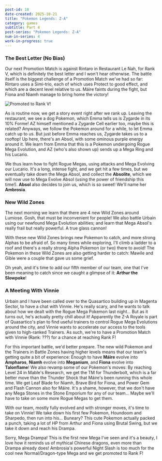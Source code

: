 ```yaml
---
post-id: 18
date-created: 2025-10-21
title: "Pokemon Legends: Z-A"
category: games
subtitle: Part 4
post-series: "Pokemon Legends: Z-A"
num-in-series: 4
work-in-progress: true
---
```

### The Best Letter (No Bias)

Our next Promotion Match is against Rintaro in Restaurant Le Nah, for Rank V, which is definitely the best letter and I won't hear otherwise. The battle itself is the biggest challenge of a Promotion Match we've had so far: Rintaro uses a Simi-trio, each of which uses Protect to good effect, and which are a decent level relative to us. Máire faints during the fight, but Fiona and Niamh manage to bring home the victory!

![Promoted to Rank V!]()

As is routine now, we get a story event right after we rank up. Leaving the restaurant, we see a dog Pokemon, which Emma tells us is Zygarde in its 10% Forme! AZ himself mentioned a Zygarde Cell earlier too, maybe this is related? Anyways, we follow the Pokemon around for a while, to let Emma catch up to us. But just before Emma reaches us, Zygarde takes us to a rooftop! Up here, there's an Absol, with some ominous purple energy around it. We learn from Emma that this is a Pokemon undergoing Rogue Mega Evolution, and AZ (who's also shown up) sends up a Mega Ring and his Lucario. 

We thus learn how to fight Rogue Megas, using attacks and Mega Evolving our Lucario. It's a long, intense fight, and we get hit a few times, but we eventually take down the Mega Absol, and collect the **Absolite**, which we will now use to Mega Evolve Absol (using the power of friendship this time!). **Absol** also decides to join us, which is so sweet! We'll name her **Ambrosia**.

### New Wild Zones
The next morning we learn that there are 4 new Wild Zones around Lumiose. Gosh, that must be inconvenient for people! We also battle Urbain using our newfound Mega Evolution abilities; and learn that Mega Absol's really frail but really powerful. A true glass cannon! 

With these new Wild Zones brings new Pokemon to catch, and more strong Alphas to be afraid of. So many times while exploring, I'll climb a ladder to a roof and there's a really strong Alpha Pokemon (or two) there to avoid! The Pokemon in these Wild Zones are also getting harder to catch: Mawile and Gible were a couple that gave us some grief.

Oh yeah, and it's time to add our fifth member of our team, one that I've been meaning to catch since we caught a glimpse of it: **Arthur the Slowpoke**! 

### A Meeting With Vinnie
Urbain and I have been called over to the Quasartico building up in Magenta Sector, to have a chat with Vinnie. He's really scary, and he wants to talk about how we dealt with the Rogue Mega Pokemon last night... But as it turns out, he's actually pretty chill about it! Apparently the Z-A Royale is part of Quasartico's plan to find useful trainers to control Rogue Mega Evolutions around the city, and Vinnie wants to accelerate our access to the tools given to high-ranked Trainers. As such, we're to have a Promotion Match with Vinnie (Rank: ???) for a chance at reaching Rank F!

For this important battle, we'd better prepare. The new wild Pokemon and the Trainers in Battle Zones having higher levels means that our team's getting quite a bit of experience: Enough to have **Máire** evolve into **Ampharos**, **Niamh** evolve into **Meganium**, and **Fiona** evolve into **Talonflame**! We also revamp some of our Pokemon's moves: By reaching Level 24 in Mable's Research, we get the TM for Thunderbolt, which is a far better move than the Thunder Shock that Máire's been running this whole time. We get Leaf Blade for Niamh, Brave Bird for Fiona, and Power Gem and Flash Cannon also for Máire. It's a shame, however, that we don't have any Mega Stones in the Stone Emporium for any of our team... Maybe we'll have to take on some more Rogue Megas to get them.

With our team, mostly fully evolved and with stronger moves, it's time to take on Vinnie! We take down his first few Pokemon, Houndoom and Sharpedo, then run into his... Buneary? This cute Pokemon actually packed a punch, taking a lot of HP from Arthur and Fiona using Brutal Swing, but we take it down and reach his Drampa.

Sorry, Mega Drampa! This is the first new Mega I've seen and it's a beauty, I love how it reminds us of mythical Chinese dragons, even more than Drampa already does! Ambrosia's powerful Night Slash is too much for the cool new Normal/Dragon-type Mega and we get promoted to Rank F!